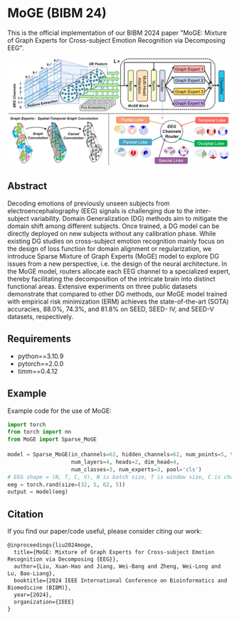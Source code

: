 # MoGE (BIBM 24)
This is the official implementation of our BIBM 2024 paper "MoGE: Mixture of Graph Experts for Cross-subject Emotion Recognition via Decomposing EEG".

![moge](model_figure.png)

## Abstract
Decoding emotions of previously unseen subjects from electroencephalography (EEG) signals is challenging due to the inter-subject variability. Domain Generalization (DG) methods aim to mitigate the domain shift among different subjects. Once trained, a DG model can be directly deployed on new subjects without any calibration phase. While existing DG studies on cross-subject emotion recognition mainly focus on the design of loss function for domain alignment or regularization, we introduce Sparse Mixture of Graph Experts (MoGE) model to explore DG issues from a new perspective, i.e. the design of the neural architecture. In the MoGE model, routers allocate each EEG channel to a specialized expert, thereby facilitating the decomposition of the intricate brain into distinct functional areas. Extensive experiments on three public datasets demonstrate that compared to other DG methods, our MoGE model trained with empirical risk minimization (ERM) achieves the state-of-the-art (SOTA) accuracies, 88.0%, 74.3%, and 81.8% on SEED, SEED- IV, and SEED-V datasets, respectively.

## Requirements
* python==3.10.9
* pytorch==2.0.0
* timm==0.4.12

## Example
Example code for the use of MoGE:
```python
import torch
from torch import nn
from MoGE import Sparse_MoGE

model = Sparse_MoGE(in_channels=62, hidden_channels=62, num_points=5, time_window=5,
                    num_layers=4, heads=2, dim_head=4,
                    num_classes=3, num_experts=3, pool='cls')
# EEG shape = (N, T, C, V), N is batch size, T is window size, C is channel number, V is frequency band number
eeg = torch.rand(size=(32, 5, 62, 5))
output = model(eeg)
```

## Citation
If you find our paper/code useful, please consider citing our work:
```
@inproceedings{liu2024moge,
  title={MoGE: Mixture of Graph Experts for Cross-subject Emotion Recognition via Decomposing {EEG}},
  author={Liu, Xuan-Hao and Jiang, Wei-Bang and Zheng, Wei-Long and Lu, Bao-Liang},
  booktitle={2024 IEEE International Conference on Bioinformatics and Biomedicine (BIBM)},
  year={2024},
  organization={IEEE}
}
```
